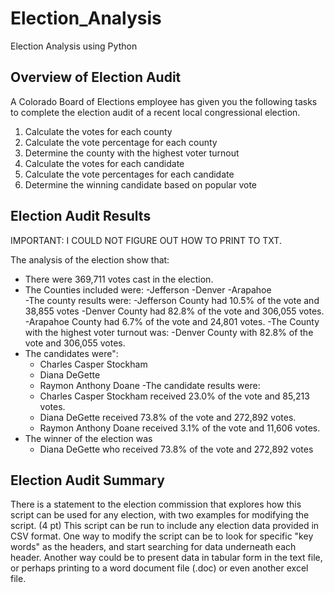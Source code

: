 # Election_Analysis
Election Analysis using Python

## Overview of Election Audit
A Colorado Board of Elections employee has given you the following tasks to complete the election audit of a recent local congressional election.
1. Calculate the votes for each county
2. Calculate the vote percentage for each county
3. Determine the county with the highest voter turnout
4. Calculate the votes for each candidate
5. Calculate the vote percentages for each candidate
6. Determine the winning candidate based on popular vote

## Election Audit Results

IMPORTANT: I COULD NOT FIGURE OUT HOW TO PRINT TO TXT.

The analysis of the election show that:
- There were 369,711 votes cast in the election.
- The Counties included were:
  -Jefferson
  -Denver
  -Arapahoe  
-The county results were:
  -Jefferson County had 10.5% of the vote and 38,855 votes
  -Denver County had 82.8% of the vote and 306,055 votes.
  -Arapahoe County had 6.7% of the vote and 24,801 votes.
-The County with the highest voter turnout was:
  -Denver County with 82.8% of the vote and 306,055 votes.
- The candidates were":
  - Charles Casper Stockham
  - Diana DeGette
  - Raymon Anthony Doane
-The candidate results were: 
  - Charles Casper Stockham received 23.0% of the vote and 85,213 votes.
  - Diana DeGette received 73.8% of the vote and 272,892 votes.
  - Raymon Anthony Doane received 3.1% of the vote and 11,606 votes.
- The winner of the election was
  - Diana DeGette who received 73.8% of the vote and 272,892 votes

## Election Audit Summary
 There is a statement to the election commission that explores how this script can be used for any election, with two examples for modifying the script. (4 pt)
This script can be run to include any election data provided in CSV format. One way to modify the script can be to look for specific "key words" as the headers, and start searching for data underneath each header. Another way could be to present data in tabular form in the text file, or perhaps printing to a word document file (.doc) or even another excel file. 

